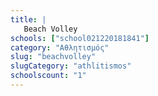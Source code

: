 ```yaml
---
title: |
   Beach Volley
schools: ["school021220181841"]
category: "Αθλητισμός"
slug: "beachvolley"
slugCategory: "athlitismos"
schoolscount: "1"
---
```



